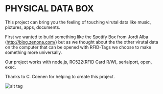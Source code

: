 # PHYSICAL DATA BOX

This project can bring you the feeling of touching virutal data like music, pictures, apps, documents.

First we wanted to build something like the Spotify Box from Jordi Alba (http://blog.zenona.com/) but as we thought about 
the the other virutal data on the computer that can be opened with RFID-Tags we choose to make something more universally.

Our project works with node.js, RC522(RFID Card R/W), serialport, open, exec.

Thanks to C. Coenen for helping to create this project.

![alt tag](https://photos-5.dropbox.com/t/2/AABY-v0Ruj_Hhwgx2qHZHJ4pi9TZyR032da1x64XJ84qGA/12/86296305/jpeg/32x32/1/_/1/2/IMG_2787.jpg/EJfrk0MY1B0gAigC/33pIs-z58zdaDQjxomPOP1-MxIFx7miIK82qDMElQ3E?size=1280x960&size_mode=3
)

